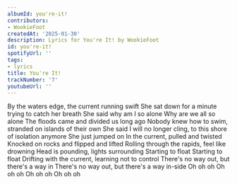 ```yaml
---
albumId: you're-it!
contributors:
- WookieFoot
createdAt: '2025-01-30'
description: Lyrics for You're It! by WookieFoot
id: you're-it!
spotifyUrl: ''
tags:
- lyrics
title: You're It!
trackNumber: '7'
youtubeUrl: ''
---
```


By the waters edge, the current running swift
She sat down for a minute trying to catch her breath
She said why am I so alone
Why are we all so alone
The floods came and divided us long ago
Nobody knew how to swim, stranded on islands of their own
She said I will no longer cling, to this shore of isolation anymore
She just jumped on
In the current, pulled and twisted
Knocked on rocks and flipped and lifted
Rolling through the rapids, feel like drowning
Head is pounding, lights surrounding
Starting to float
Starting to float
Drifting with the current, learning not to control
There's no way out, but thеre's a way in
There's no way out, but thеre's a way in-side
Oh oh oh
Oh oh oh
Oh oh oh
Oh oh oh